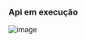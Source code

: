 ### Api em execução
![image](https://github.com/RecursosOnline/DesafioCadastroPessoaFisica/assets/5785231/5b3673f9-f318-4132-86e3-fa6c787777f9)

